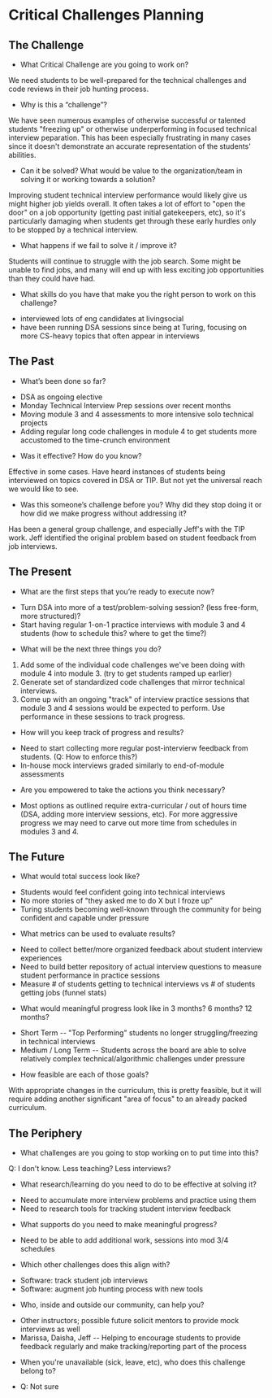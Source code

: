 # Critical Challenges Planning

## The Challenge

* What Critical Challenge are you going to work on?

We need students to be well-prepared for the technical challenges and code reviews in their job hunting process.

* Why is this a “challenge”?

We have seen numerous examples of otherwise successful or talented
students "freezing up" or otherwise underperforming in focused technical
interview peparation. This has been especially frustrating in many cases since it
doesn't demonstrate an accurate representation of the students'
abilities.

* Can it be solved? What would be value to the organization/team in solving it or working towards a solution?

Improving student technical interview performance would likely give us
might higher job yields overall. It often takes a lot of effort to "open
the door" on a job opportunity (getting past initial gatekeepers, etc),
so it's particularly damaging when students get through these early
hurdles only to be stopped by a technical interview.

* What happens if we fail to solve it / improve it?

Students will continue to struggle with the job search. Some might be
unable to find jobs, and many will end up with less exciting job
opportunities than they could have had.

* What skills do you have that make you the right person to work on this challenge?

- interviewed lots of eng candidates at livingsocial
- have been running DSA sessions since being at Turing, focusing on
  more CS-heavy topics that often appear in interviews

## The Past

* What’s been done so far?

- DSA as ongoing elective
- Monday Technical Interview Prep sessions over recent months
- Moving module 3 and 4 assessments to more intensive solo technical
  projects
- Adding regular long code challenges in module 4 to get students more
  accustomed to the time-crunch environment

* Was it effective? How do you know?

Effective in some cases. Have heard instances of students
being interviewed on topics covered in DSA or TIP. But not yet the
universal reach we would like to see.

* Was this someone’s challenge before you? Why did they stop doing it or how did we make progress without addressing it?

Has been a general group challenge, and especially Jeff's with the TIP
work. Jeff identified the original problem based on student feedback
from job interviews.

## The Present

* What are the first steps that you’re ready to execute now?

- Turn DSA into more of a test/problem-solving session? (less free-form,
  more structured)?
- Start having regular 1-on-1 practice interviews with module 3 and 4
  students (how to schedule this? where to get the time?)

* What will be the next three things you do?

1. Add some of the individual code challenges we've been doing
   with module 4 into module 3. (try to get students ramped up earlier)
2. Generate set of standardized code challenges that mirror technical
   interviews.
3. Come up with an ongoing "track" of interview practice sessions that
   module 3 and 4 sessions would be expected to perform. Use performance
   in these sessions to track progress.

* How will you keep track of progress and results?

- Need to start collecting more regular post-intervierw feedback from students. (Q: How to enforce this?)
- In-house mock interviews graded similarly to end-of-module assessments

* Are you empowered to take the actions you think necessary?

- Most options as outlined require extra-curricular / out of hours time
  (DSA, adding more interview sessions, etc). For more aggressive
  progress we may need to carve out more time from schedules in modules
  3 and 4.

## The Future

* What would total success look like?

- Students would feel confident going into technical interviews
- No more stories of "they asked me to do X but I froze up"
- Turing students becoming well-known through the community for being
  confident and capable under pressure

* What metrics can be used to evaluate results?

- Need to collect better/more organized feedback about student interview
  experiences
- Need to build better repository of actual interview questions to measure
  student performance in practice sessions
- Measure # of students getting to technical interviews vs # of students
  getting jobs (funnel stats)

* What would meaningful progress look like in 3 months? 6 months? 12 months?

- Short Term -- "Top Performing" students no longer struggling/freezing in
  technical interviews
- Medium / Long Term -- Students across the board are able to solve
  relatively complex technical/algorithmic challenges under pressure

* How feasible are each of those goals?

With appropriate changes in the curriculum, this is pretty feasible, but
it will require adding another significant "area of focus" to an already
packed curriculum.

## The Periphery

* What challenges are you going to stop working on to put time into this?

Q: I don't know. Less teaching? Less interviews?

* What research/learning do you need to do to be effective at solving it?

- Need to accumulate more interview problems and practice using them
- Need to research tools for tracking student interview feedback

* What supports do you need to make meaningful progress?

- Need to be able to add additional work, sessions into mod 3/4
  schedules

* Which other challenges does this align with?

- Software: track student job interviews
- Software: augment job hunting process with new tools

* Who, inside and outside our community, can help you?

- Other instructors; possible future solicit mentors to provide mock
  interviews as well
- Marissa, Daisha, Jeff -- Helping to encourage students to provide
  feedback regularly and make tracking/reporting part of the process

* When you're unavailable (sick, leave, etc), who does this challenge belong to?

- Q: Not sure
